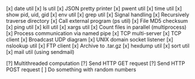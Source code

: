 [x] date util
[x] ls util
[x] JSON pretty printer
[x] pwent util
[x] time util
[x] show pid, uid, gid
[x] env util
[x] grep util
[x] Signal handling
[x] Recursively traverse directory
[x] Call external program (ps util)
[x] File MD5 checksum
[x] ping util
[x] kill util
[x] xargs util
[x] Count files in parallel (multiprocess)
[x] Process communication via named pipe
[x] TCP multi-server
[x] TCP client
[x] Broadcast UDP diagram
[x] UNIX domain socket listener
[x] nslookup util
[x] FTP client
[x] Archive to .tar.gz
[x] hexdump util
[x] sort util
[x] mail util (using sendmail)

[?] Multithreaded computation
[?] Send HTTP GET request
[?] Send HTTP POST request
[ ] Do something with random numbers
